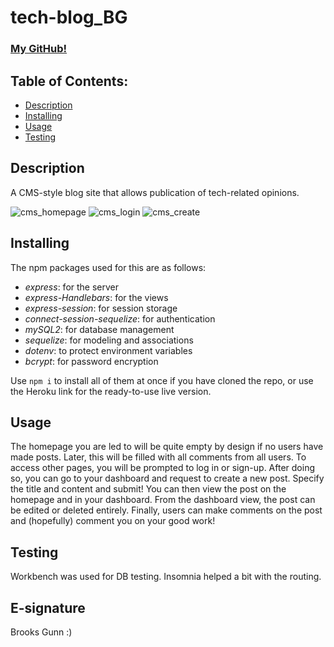 # tech-blog_BG

### [My GitHub!](https://github.com/worldunfurled)

## Table of Contents:

* [Description](#description)
* [Installing](#installing)
* [Usage](#usage)
* [Testing](#testing)

## Description

A CMS-style blog site that allows publication of tech-related opinions.

![cms_homepage](https://user-images.githubusercontent.com/80599137/131240782-4e70dc20-fbc7-4732-aa13-462deaa3b551.png)
![cms_login](https://user-images.githubusercontent.com/80599137/131240786-87ebaf86-d07f-4b38-998c-5231bd06349c.png)
![cms_create](https://user-images.githubusercontent.com/80599137/131240787-7b60d2ca-838a-44b2-94aa-300cd71b3c6b.png)

## Installing

The npm packages used for this are as follows:

* *express*: for the server
* *express-Handlebars*: for the views
* *express-session*: for session storage
* *connect-session-sequelize*: for authentication
* *mySQL2*: for database management
* *sequelize*: for modeling and associations
* *dotenv*: to protect environment variables
* *bcrypt*: for password encryption

Use `npm i` to install all of them at once if you have cloned the repo, or use the Heroku link for the ready-to-use live version.

## Usage

The homepage you are led to will be quite empty by design if no users have made posts. Later, this will be filled with all comments from all users. To access other pages, you will be prompted to log in or sign-up. After doing so, you can go to your dashboard and request to create a new post. Specify the title and content and submit! You can then view the post on the homepage and in your dashboard. From the dashboard view, the post can be edited or deleted entirely. Finally, users can make comments on the post and (hopefully) comment you on your good work!  

## Testing

Workbench was used for DB testing. Insomnia helped a bit with the routing.

## E-signature

Brooks Gunn :)
